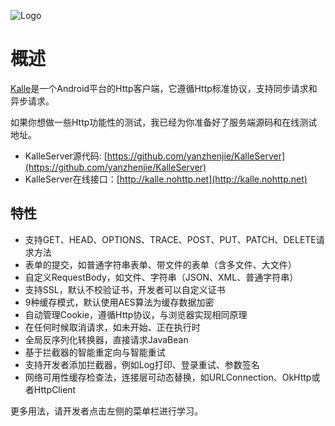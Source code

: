 ![Logo](./images/logo.svg)
# 概述

[Kalle](https://github.com/yanzhenjie/Kalle)是一个Android平台的Http客户端，它遵循Http标准协议，支持同步请求和异步请求。

如果你想做一些Http功能性的测试，我已经为你准备好了服务端源码和在线测试地址。
* KalleServer源代码: [https://github.com/yanzhenjie/KalleServer](https://github.com/yanzhenjie/KalleServer)
* KalleServer在线接口：[http://kalle.nohttp.net](http://kalle.nohttp.net)

## 特性
* 支持GET、HEAD、OPTIONS、TRACE、POST、PUT、PATCH、DELETE请求方法
* 表单的提交，如普通字符串表单、带文件的表单（含多文件、大文件）
* 自定义RequestBody，如文件、字符串（JSON、XML、普通字符串）
* 支持SSL，默认不校验证书，开发者可以自定义证书
* 9种缓存模式，默认使用AES算法为缓存数据加密
* 自动管理Cookie，遵循Http协议，与浏览器实现相同原理
* 在任何时候取消请求，如未开始、正在执行时
* 全局反序列化转换器，直接请求JavaBean
* 基于拦截器的智能重定向与智能重试
* 支持开发者添加拦截器，例如Log打印、登录重试、参数签名
* 网络可用性缓存检查法，连接层可动态替换，如URLConnection、OkHttp或者HttpClient

更多用法，请开发者点击左侧的菜单栏进行学习。